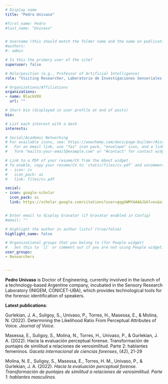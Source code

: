 ```yaml
---
# Display name
title: "Pedro Univaso"

#first_name: Pedro
#last_name: "Univaso"


# Username (this should match the folder name and the name on publications)
#authors:
#- admin

# Is this the primary user of the site?
superuser: false

# Role/position (e.g., Professor of Artificial Intelligence)
role: "Visiting Researcher, Laboratorio de Investigaciones Sensoriales, UBA-CONICET"

# Organizations/Affiliations
organizations:
- name: BlackVOX
  url: ""

# Short bio (displayed in user profile at end of posts)
bio: 

# List each interest with a dash
interests:

# Social/Academic Networking
# For available icons, see: https://wowchemy.com/docs/page-builder/#icons
#   For an email link, use "fas" icon pack, "envelope" icon, and a link in the
#   form "mailto:your-email@example.com" or "#contact" for contact widget.

# Link to a PDF of your resume/CV from the About widget.
# To enable, copy your resume/CV to `static/files/cv.pdf` and uncomment the lines below.
# - icon: cv
#   icon_pack: ai
#   link: files/cv.pdf

social:
- icon: google-scholar
  icon_pack: ai
  link: https://scholar.google.com/citations?user=gqgUWMYAAAAJ&hl=es&oi=ao


# Enter email to display Gravatar (if Gravatar enabled in Config)
#email: ""

# Highlight the author in author lists? (true/false)
highlight_name: false

# Organizational groups that you belong to (for People widget)
#   Set this to `[]` or comment out if you are not using People widget.
user_groups:
- Researchers


---
```



**Pedro Univaso** is Doctor of Engineering, currenlty involved in the launch of a technology-based Argentine company, incubated in the Sensory Research Laboratory (INIGEM, CONICET-UBA), which provides technological tools for the forensic identification of speakers. 

**Latest publications**:

Gurlekian, J. A., Suligoy, S., Univaso, P., Torres, H., Masessa, E., & Molina, N. (2022). Determining the Likelihood Ratio From Perceptual Attributes of Voice. *Journal of Voice*.

Masessa, E., Suligoy, S., Molina, N., Torres, H., Univaso, P., & Gurlekian, J. A. (2022). Hacia la evaluación perceptual forense. Transformación de puntajes de similitud a relaciones de verosimilitud. Parte 2: hablantes femeninos. *Gaceta internacional de ciencias forenses*, (42), 21-29

Molina, N. E., Suligoy, S., Masessa, E., Torres, H. M., Univaso, P., & Gurlekian, J. A. (2022). *Hacia la evaluación perceptual forense. Transformación de puntajes de similitud a relaciones de verosimilitud. Parte 1: hablantes masculinos.*


 
